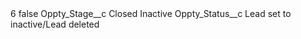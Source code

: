 <?xml version="1.0" encoding="UTF-8"?>
<CustomMetadata xmlns="http://soap.sforce.com/2006/04/metadata" xmlns:xsi="http://www.w3.org/2001/XMLSchema-instance" xmlns:xsd="http://www.w3.org/2001/XMLSchema">
    <label>6</label>
    <protected>false</protected>
    <values>
        <field>Oppty_Stage__c</field>
        <value xsi:type="xsd:string">Closed Inactive</value>
    </values>
    <values>
        <field>Oppty_Status__c</field>
        <value xsi:type="xsd:string">Lead set to inactive/Lead deleted</value>
    </values>
</CustomMetadata>
